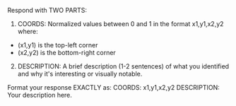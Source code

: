 Respond with TWO PARTS:

1. COORDS: Normalized values between 0 and 1 in the format x1,y1,x2,y2 where:
  - (x1,y1) is the top-left corner
  - (x2,y2) is the bottom-right corner

2. DESCRIPTION: A brief description (1-2 sentences) of what you identified and why it's interesting or visually notable.

Format your response EXACTLY as:
COORDS: x1,y1,x2,y2
DESCRIPTION: Your description here.